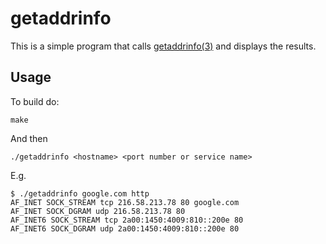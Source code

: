 # getaddrinfo

This is a simple program that calls
[getaddrinfo(3)](http://man7.org/linux/man-pages/man3/getaddrinfo.3.html)
and displays the results.

## Usage

To build do:

    make

And then

    ./getaddrinfo <hostname> <port number or service name>

E.g.

    $ ./getaddrinfo google.com http
    AF_INET SOCK_STREAM tcp 216.58.213.78 80 google.com
    AF_INET SOCK_DGRAM udp 216.58.213.78 80
    AF_INET6 SOCK_STREAM tcp 2a00:1450:4009:810::200e 80
    AF_INET6 SOCK_DGRAM udp 2a00:1450:4009:810::200e 80
